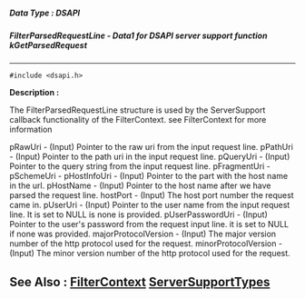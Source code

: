 ##### Data Type : DSAPI
##### FilterParsedRequestLine - Data1 for DSAPI server support function kGetParsedRequest
---
```
#include <dsapi.h>
```
**Description :**

The FilterParsedRequestLine structure is used by the ServerSupport callback 
functionality of the FilterContext.  see FilterContext for more information

pRawUri - (Input)  Pointer to the raw uri from the input request line.
pPathUri - (Input)  Pointer to the path uri in the input request line.
pQueryUri - (Input)  Pointer to the query string from the input request line.
pFragmentUri - 
pSchemeUri - 
pHostInfoUri - (Input)  Pointer to the part with the host name in the url.
pHostName - (Input)  Pointer to the host name after we have parsed the request 
line.
hostPort - (Input)  The host port number the request came in.
pUserUri - (Input)  Pointer to the user name from the input request line. It is 
set to NULL is none is provided.
pUserPasswordUri - (Input)  Pointer to the user's password from the request 
input line. it is set to NULL if none was provided.
majorProtocolVersion - (Input)  The major version number of the http protocol 
used for the request.
minorProtocolVersion - (Input)  The minor version number of the http protocol 
used for the request.


**See Also :**
[FilterContext](/reference/Data/FilterContext)
[ServerSupportTypes](/reference/Data/ServerSupportTypes)
---
